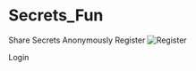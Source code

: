 # Secrets_Fun
Share Secrets Anonymously
Register
![Register](https://user-images.githubusercontent.com/96918694/202898767-b5eb63d8-4ddf-44b3-8ca7-5f0047b8d48a.gif)

Login

